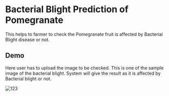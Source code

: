 
# Bacterial Blight Prediction of Pomegranate

This helps to farmer to check the Pomegranate fruit is affected by
Bacterial Blight disease or not.



## Demo

Here user has to upload the image to be checked. This is one of the sample image of the bacterial blight. System will give the result as it is affected by Bacterial blight or not.


![123](https://user-images.githubusercontent.com/64839565/148693009-6211b4e5-9c73-451c-aa60-2af739bf94e1.jpg)
